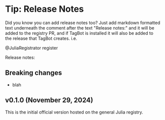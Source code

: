 
# Tip: Release Notes

Did you know you can add release notes too? Just add markdown formatted text underneath the comment after the text
"Release notes:" and it will be added to the registry PR, and if TagBot is installed it will also be added to the
release that TagBot creates. i.e.

@JuliaRegistrator register

Release notes:

## Breaking changes

- blah






## v0.1.0 (November 29, 2024)

This is the initial official version hosted on the general Julia registry.

